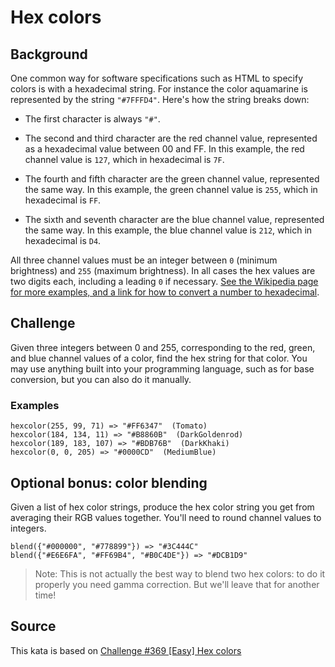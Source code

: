 # Hex colors
## Background
One common way for software specifications such as HTML to specify colors is with a hexadecimal string. For instance the color aquamarine is represented by the string `"#7FFFD4"`. Here's how the string breaks down:

- The first character is always `"#"`.

- The second and third character are the red channel value, represented as a hexadecimal value between 00 and FF. In this example, the red channel value is `127`, which in hexadecimal is `7F`.

- The fourth and fifth character are the green channel value, represented the same way. In this example, the green channel value is `255`, which in hexadecimal is `FF`.

- The sixth and seventh character are the blue channel value, represented the same way. In this example, the blue channel value is `212`, which in hexadecimal is `D4`.

All three channel values must be an integer between `0` (minimum brightness) and `255` (maximum brightness). In all cases the hex values are two digits each, including a leading `0` if necessary. [See the Wikipedia page for more examples, and a link for how to convert a number to hexadecimal](https://en.wikipedia.org/wiki/Web_colors#Converting_RGB_to_hexadecimal).

## Challenge
Given three integers between 0 and 255, corresponding to the red, green, and blue channel values of a color, find the hex string for that color. You may use anything built into your programming language, such as for base conversion, but you can also do it manually.

### Examples
```
hexcolor(255, 99, 71) => "#FF6347"  (Tomato)
hexcolor(184, 134, 11) => "#B8860B"  (DarkGoldenrod)
hexcolor(189, 183, 107) => "#BDB76B"  (DarkKhaki)
hexcolor(0, 0, 205) => "#0000CD"  (MediumBlue)
```

## Optional bonus: color blending
Given a list of hex color strings, produce the hex color string you get from averaging their RGB values together. You'll need to round channel values to integers.
```
blend({"#000000", "#778899"}) => "#3C444C"
blend({"#E6E6FA", "#FF69B4", "#B0C4DE"}) => "#DCB1D9"
```
> Note: This is not actually the best way to blend two hex colors: to do it properly you need gamma correction. But we'll leave that for another time!

## Source
This kata is based on [Challenge #369 [Easy] Hex colors](https://www.reddit.com/r/dailyprogrammer/comments/a0lhxx/20181126_challenge_369_easy_hex_colors/)
